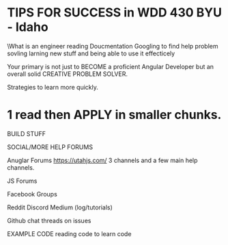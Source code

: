 # TIPS FOR SUCCESS in WDD 430 BYU - Idaho


\What is an engineer
reading Doucmentation 
Googling to find help 
problem sovling 
larning new stuff and being able to use it effecticely 

Your primary is not just to BECOME a proficient Angular Developer but an overall solid CREATIVE PROBLEM SOLVER.

Strategies to learn more quickly. 
# 1 read then APPLY in smaller chunks. 

BUILD STUFF 

SOCIAL/MORE HELP FORUMS

Anuglar Forums 
https://utahjs.com/
3 channels and a few main help channels.

JS Forums

Facebook Groups 

Reddit 
Discord 
Medium (log/tutorials)

Github chat threads on issues

EXAMPLE CODE
reading code to learn code 
